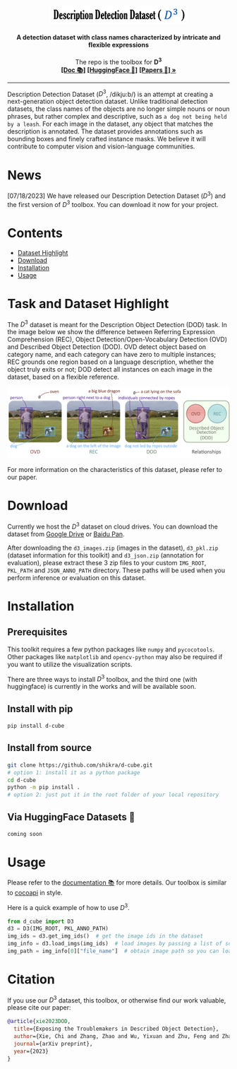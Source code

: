 <!-- PROJECT LOGO -->
<br />
<p align="center">
  <a href="#">
<img src="assets/d-cube_logo.png" alt="Logo" width="310"></a>
  <h4 align="center">A detection dataset with class names characterized by intricate and flexible expressions</h4>
    <p align="center">
    The repo is the toolbox for <b>D<sup>3</sup></b>
    <br />
    <a href="doc.md"><strong> [Doc 📚]</strong></a>
    <a href="https://huggingface.co/datasets/zbrl/d-cube"><strong> [HuggingFace 🤗]</strong></a>
    <a href="#"><strong> [Papers 📄] »</strong></a>
    <br />
  </p>
</p>

***
Description Detection Dataset ($D^3$, /dikju:b/) is an attempt at creating a next-generation object detection dataset. Unlike traditional detection datasets, the class names of the objects are no longer simple nouns or noun phrases, but rather complex and descriptive, such as `a dog not being held by a leash`. For each image in the dataset, any object that matches the description is annotated. The dataset provides annotations such as bounding boxes and finely crafted instance masks. We believe it will contribute to computer vision and vision-language communities.


# News
[07/18/2023] We have released our Description Detection Dataset ($D^3$) and the first version of $D^3$ toolbox. You can download it now for your project.

# Contents
- [Dataset Highlight](#task-and-dataset-highlight)
- [Download](#download)
- [Installation](#installation)
- [Usage](#usage)

# Task and Dataset Highlight

The $D^3$ dataset is meant for the Description Object Detection (DOD) task. In the image below we show the difference between Referring Expression Comprehension (REC), Object Detection/Open-Vocabulary Detection (OVD) and Described Object Detection (DOD). OVD detect object based on category name, and each category can have zero to multiple instances; REC grounds one region based on a language description, whether the object truly exits or not; DOD detect all instances on each image in the dataset, based on a flexible reference.

![Dataset Highlight](assets/teaser.png "Highlight of the task & dataset")

For more information on the characteristics of this dataset, please refer to our paper.

# Download
Currently we host the $D^3$ dataset on cloud drives. You can download the dataset from [Google Drive](https://drive.google.com/drive/folders/11kfY12NzKPwsliLEcIYki1yUqt7PbMEi?usp=sharing) or [Baidu Pan]().

After downloading the `d3_images.zip` (images in the dataset), `d3_pkl.zip` (dataset information for this toolkit) and `d3_json.zip` (annotation for evaluation), please extract these 3 zip files to your custom `IMG_ROOT`, `PKL_PATH` and `JSON_ANNO_PATH` directory. These paths will be used when you perform inference or evaluation on this dataset.

# Installation

## Prerequisites
This toolkit requires a few python packages like `numpy` and `pycocotools`. Other packages like `matplotlib` and `opencv-python` may also be required if you want to utilize the visualization scripts.

There are three ways to install $D^3$ toolbox, and the third one (with huggingface) is currently in the works and will be available soon.

## Install with pip
```bash
pip install d-cube
```
## Install from source
```bash
git clone https://github.com/shikra/d-cube.git
# option 1: install it as a python package
cd d-cube
python -m pip install .
# option 2: just put it in the root folder of your local repository
```

## Via HuggingFace Datasets 🤗
```bash
coming soon
```

# Usage
Please refer to the [documentation 📚](doc.md) for more details.
Our toolbox is similar to [cocoapi](https://github.com/cocodataset/cocoapi) in style.

Here is a quick example of how to use $D^3$.
```python
from d_cube import D3
d3 = D3(IMG_ROOT, PKL_ANNO_PATH)
img_ids = d3.get_img_ids()  # get the image ids in the dataset
img_info = d3.load_imgs(img_ids)  # load images by passing a list of some image ids
img_path = img_info[0]["file_name"]  # obtain image path so you can load it and inference
```

# Citation
If you use our $D^3$ dataset, this toolbox, or otherwise find our work valuable, please cite our paper:
```bibtex
@article{xie2023DOD,
  title={Exposing the Troublemakers in Described Object Detection},
  author={Xie, Chi and Zhang, Zhao and Wu, Yixuan and Zhu, Feng and Zhao, Rui and Liang, Shuang},
  journal={arXiv preprint},
  year={2023}
}
```
